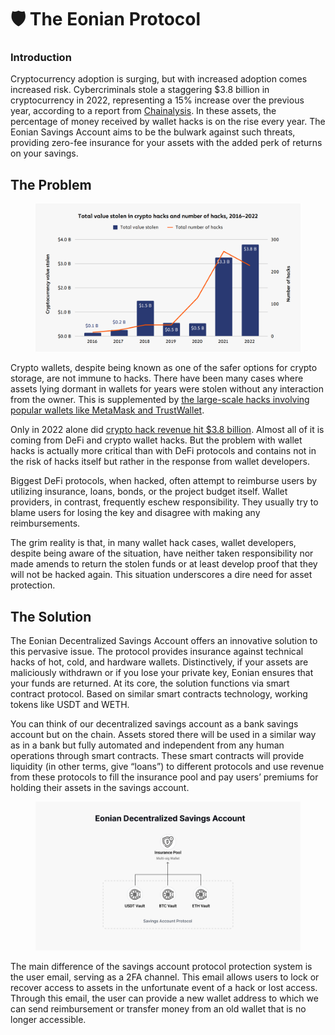 # 🛡️ The Eonian Protocol

### Introduction

Cryptocurrency adoption is surging, but with increased adoption comes increased risk. Cybercriminals stole a staggering $3.8 billion in cryptocurrency in 2022, representing a 15% increase over the previous year, according to a report from [Chainalysis](https://www.chainalysis.com/blog/2022-biggest-year-ever-for-crypto-hacking/). In these assets, the percentage of money received by wallet hacks is on the rise every year. The Eonian Savings Account aims to be the bulwark against such threats, providing zero-fee insurance for your assets with the added perk of returns on your savings.

## The Problem

<div data-full-width="true">

<figure><img src="../.gitbook/assets/image (9).png" alt=""><figcaption></figcaption></figure>

</div>

Crypto wallets, despite being known as one of the safer options for crypto storage, are not immune to hacks. There have been many cases where assets lying dormant in wallets for years were stolen without any interaction from the owner. This is supplemented by [the large-scale hacks involving popular wallets like MetaMask and TrustWallet](https://www.notion.so/Crypto-Wallet-Hacks-List-a9d7e06d75dc4b328f392bfed38ccb4a?pvs=21).

Only in 2022 alone did [crypto hack revenue hit $3.8 billion](https://go.chainalysis.com/2023-crypto-crime-report.html). Almost all of it is coming from DeFi and crypto wallet hacks. But the problem with wallet hacks is actually more critical than with DeFi protocols and contains not in the risk of hacks itself but rather in the response from wallet developers.

Biggest DeFi protocols, when hacked, often attempt to reimburse users by utilizing insurance, loans, bonds, or the project budget itself. Wallet providers, in contrast, frequently eschew responsibility. They usually try to blame users for losing the key and disagree with making any reimbursements.

The grim reality is that, in many wallet hack cases, wallet developers, despite being aware of the situation, have neither taken responsibility nor made amends to return the stolen funds or at least develop proof that they will not be hacked again. This situation underscores a dire need for asset protection.

## The Solution

The Eonian Decentralized Savings Account offers an innovative solution to this pervasive issue. The protocol provides insurance against technical hacks of hot, cold, and hardware wallets. Distinctively, if your assets are maliciously withdrawn or if you lose your private key, Eonian ensures that your funds are returned. At its core, the solution functions via smart contract protocol. Based on similar smart contracts technology, working tokens like USDT and WETH.

You can think of our decentralized savings account as a bank savings account but on the chain. Assets stored there will be used in a similar way as in a bank but fully automated and independent from any human operations through smart contracts. These smart contracts will provide liquidity (in other terms, give “loans”) to different protocols and use revenue from these protocols to fill the insurance pool and pay users’ premiums for holding their assets in the savings account.

<div data-full-width="true">

<figure><img src="../.gitbook/assets/image (1) (1).png" alt=""><figcaption></figcaption></figure>

</div>

The main difference of the savings account protocol protection system is the user email, serving as a 2FA channel. This email allows users to lock or recover access to assets in the unfortunate event of a hack or lost access. Through this email, the user can provide a new wallet address to which we can send reimbursement or transfer money from an old wallet that is no longer accessible.
